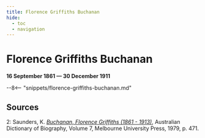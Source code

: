 ```yaml
---
title: Florence Griffiths Buchanan
hide:
  - toc
  - navigation 
---
```


# Florence Griffiths Buchanan

**16 September 1861 — 30 December 1911**

--8<-- "snippets/florence-griffiths-buchanan.md"

## Sources 

2: Saunders, K. *[Buchanan, Florence Griffiths (1861 - 1913)](https://adb.anu.edu.au/biography/buchanan-florence-griffiths-5412)*, Australian Dictionary of Biography, Volume 7, Melbourne University Press, 1979, p. 471.
